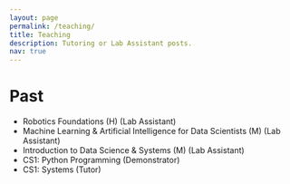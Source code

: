 ```yaml
---
layout: page
permalink: /teaching/
title: Teaching
description: Tutoring or Lab Assistant posts.
nav: true
---
```


# Past
* Robotics Foundations (H) (Lab Assistant)
* Machine Learning & Artificial Intelligence for Data Scientists (M) (Lab Assistant)
* Introduction to Data Science & Systems (M) (Lab Assistant)
* CS1: Python Programming (Demonstrator)
* CS1: Systems (Tutor)